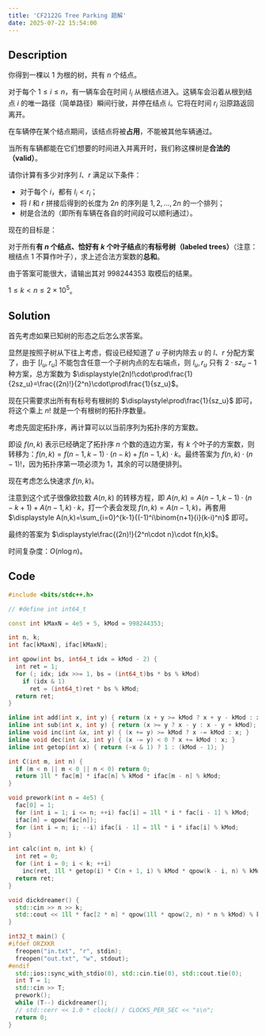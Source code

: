 ```yaml
---
title: 'CF2122G Tree Parking 题解'
date: 2025-07-22 15:54:00
---
```


## Description

你得到一棵以 1 为根的树，共有 $n$ 个结点。

对于每个 $1 \leq i \leq n$，有一辆车会在时间 $l_i$ 从根结点进入。这辆车会沿着从根到结点 $i$ 的唯一路径（简单路径）瞬间行驶，并停在结点 $i$。它将在时间 $r_i$ 沿原路返回离开。

在车辆停在某个结点期间，该结点将被**占用**，不能被其他车辆通过。

当所有车辆都能在它们想要的时间进入并离开时，我们称这棵树是**合法的（valid）**。

请你计算有多少对序列 $l$、$r$ 满足以下条件：

* 对于每个 $i$，都有 $l_i < r_i$；
* 将 $l$ 和 $r$ 拼接后得到的长度为 $2n$ 的序列是 $1, 2, ..., 2n$ 的一个排列；
* 树是合法的（即所有车辆在各自的时间段可以顺利通过）。

现在的目标是：

对于所有**有 $n$ 个结点、恰好有 $k$ 个叶子结点**的**有标号树（labeled trees）**（注意：根结点 1 不算作叶子），求上述合法方案数的**总和**。

由于答案可能很大，请输出其对 $998244353$ 取模后的结果。

$1\leq k<n\leq 2\times 10^5$。

## Solution

首先考虑如果已知树的形态之后怎么求答案。

显然是按照子树从下往上考虑，假设已经知道了 $u$ 子树内除去 $u$ 的 $l$、$r$ 分配方案了，由于 $[l_u,r_u]$ 不能包含任意一个子树内点的左右端点，则 $l_u,r_u$ 只有 $2\cdot sz_u-1$ 种方案，总方案数为 $\displaystyle(2n)!\cdot\prod\frac{1}{2sz_u}=\frac{(2n)!}{2^n}\cdot\prod\frac{1}{sz_u}$。

现在只需要求出所有有标号有根树的 $\displaystyle\prod\frac{1}{sz_u}$ 即可，将这个乘上 $n!$ 就是一个有根树的拓扑序数量。

考虑先固定拓扑序，再计算可以以当前序列为拓扑序的方案数。

即设 $f(n,k)$ 表示已经确定了拓扑序 $n$ 个数的连边方案，有 $k$ 个叶子的方案数，则转移为：$f(n,k)=f(n-1,k-1)\cdot(n-k)+f(n-1,k)\cdot k$。最终答案为 $f(n,k)\cdot(n-1)!$，因为拓扑序第一项必须为 $1$，其余的可以随便排列。

现在考虑怎么快速求 $f(n,k)$。

注意到这个式子很像欧拉数 $A(n,k)$ 的转移方程，即 $A(n,k)=A(n-1,k-1)\cdot(n-k+1)+A(n-1,k)\cdot k$，打一个表会发现 $f(n,k)=A(n-1,k)$，再套用 $\displaystyle A(n,k)=\sum_{i=0}^{k-1}{(-1)^i\binom{n+1}{i}(k-i)^n}$ 即可。

最终的答案为 $\displaystyle\frac{(2n)!}{2^n\cdot n}\cdot f(n,k)$。

时间复杂度：$O(n\log n)$。

## Code

```cpp
#include <bits/stdc++.h>

// #define int int64_t

const int kMaxN = 4e5 + 5, kMod = 998244353;

int n, k;
int fac[kMaxN], ifac[kMaxN];

int qpow(int bs, int64_t idx = kMod - 2) {
  int ret = 1;
  for (; idx; idx >>= 1, bs = (int64_t)bs * bs % kMod)
    if (idx & 1)
      ret = (int64_t)ret * bs % kMod;
  return ret;
}

inline int add(int x, int y) { return (x + y >= kMod ? x + y - kMod : x + y); }
inline int sub(int x, int y) { return (x >= y ? x - y : x - y + kMod); }
inline void inc(int &x, int y) { (x += y) >= kMod ? x -= kMod : x; }
inline void dec(int &x, int y) { (x -= y) < 0 ? x += kMod : x; }
inline int getop(int x) { return (~x & 1) ? 1 : (kMod - 1); }

int C(int m, int n) {
  if (m < n || m < 0 || n < 0) return 0;
  return 1ll * fac[m] * ifac[n] % kMod * ifac[m - n] % kMod;
}

void prework(int n = 4e5) {
  fac[0] = 1;
  for (int i = 1; i <= n; ++i) fac[i] = 1ll * i * fac[i - 1] % kMod;
  ifac[n] = qpow(fac[n]);
  for (int i = n; i; --i) ifac[i - 1] = 1ll * i * ifac[i] % kMod;
}

int calc(int n, int k) {
  int ret = 0;
  for (int i = 0; i < k; ++i)
    inc(ret, 1ll * getop(i) * C(n + 1, i) % kMod * qpow(k - i, n) % kMod);
  return ret;
}

void dickdreamer() {
  std::cin >> n >> k;
  std::cout << 1ll * fac[2 * n] * qpow(1ll * qpow(2, n) * n % kMod) % kMod * calc(n - 1, k) % kMod << '\n';
}

int32_t main() {
#ifdef ORZXKR
  freopen("in.txt", "r", stdin);
  freopen("out.txt", "w", stdout);
#endif
  std::ios::sync_with_stdio(0), std::cin.tie(0), std::cout.tie(0);
  int T = 1;
  std::cin >> T;
  prework();
  while (T--) dickdreamer();
  // std::cerr << 1.0 * clock() / CLOCKS_PER_SEC << "s\n";
  return 0;
}
```